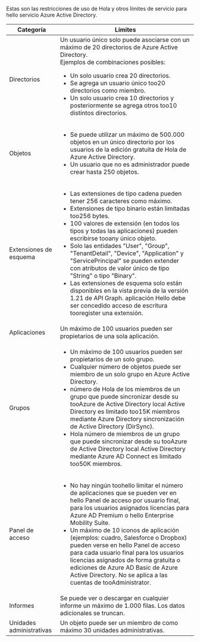 Estas son las restricciones de uso de Hola y otros límites de servicio para hello servicio Azure Active Directory.

| Categoría | Límites |
| --- | --- |
| Directorios |Un usuario único solo puede asociarse con un máximo de 20 directorios de Azure Active Directory.<br />Ejemplos de combinaciones posibles: <ul> <li>Un solo usuario crea 20 directorios.</li><li>Se agrega un usuario único too20 directorios como miembro.</li><li>Un solo usuario crea 10 directorios y posteriormente se agrega otros too10 distintos directorios.</li></ul> |
| Objetos |<ul><li>Se puede utilizar un máximo de 500.000 objetos en un único directorio por los usuarios de la edición gratuita de Hola de Azure Active Directory.</li><li>Un usuario que no es administrador puede crear hasta 250 objetos.</li></ul> |
| Extensiones de esquema |<ul><li>Las extensiones de tipo cadena pueden tener 256 caracteres como máximo. </li><li>Extensiones de tipo binario están limitadas too256 bytes.</li><li>100 valores de extensión (en todos los tipos y todas las aplicaciones) pueden escribirse tooany único objeto.</li><li>Solo las entidades "User", "Group", "TenantDetail", "Device", "Application" y "ServicePrincipal" se pueden extender con atributos de valor único de tipo "String" o tipo "Binary".</li><li>Las extensiones de esquema solo están disponibles en la vista previa de la versión 1.21 de API Graph. aplicación Hello debe ser concedido acceso de escritura tooregister una extensión.</li></ul> |
| Aplicaciones |Un máximo de 100 usuarios pueden ser propietarios de una sola aplicación. |
| Grupos |<ul><li>Un máximo de 100 usuarios pueden ser propietarios de un solo grupo.</li><li>Cualquier número de objetos puede ser miembro de un solo grupo en Azure Active Directory.</li><li>número de Hola de los miembros de un grupo que puede sincronizar desde su tooAzure de Active Directory local Active Directory es limitado too15K miembros mediante Azure Directory sincronización de Active Directory (DirSync).</li><li>Hola número de miembros de un grupo que puede sincronizar desde su tooAzure de Active Directory local Active Directory mediante Azure AD Connect es limitado too50K miembros.</li></ul> |
| Panel de acceso |<ul><li>No hay ningún toohello limitar el número de aplicaciones que se pueden ver en hello Panel de acceso por usuario final, para los usuarios asignados licencias para Azure AD Premium o hello Enterprise Mobility Suite.</li><li>Un máximo de 10 iconos de aplicación (ejemplos: cuadro, Salesforce o Dropbox) pueden verse en hello Panel de acceso para cada usuario final para los usuarios licencias asignados de forma gratuita o ediciones de Azure AD Basic de Azure Active Directory. No se aplica a las cuentas de tooAdministrator.</li></ul> |
| Informes | Se puede ver o descargar en cualquier informe un máximo de 1.000 filas. Los datos adicionales se truncan. |
| Unidades administrativas | Un objeto puede ser un miembro de como máximo 30 unidades administrativas. |
